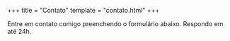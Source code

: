 +++
title = "Contato"
template = "contato.html"
+++

Entre em contato comigo preenchendo o formulário abaixo. Respondo em até 24h.
